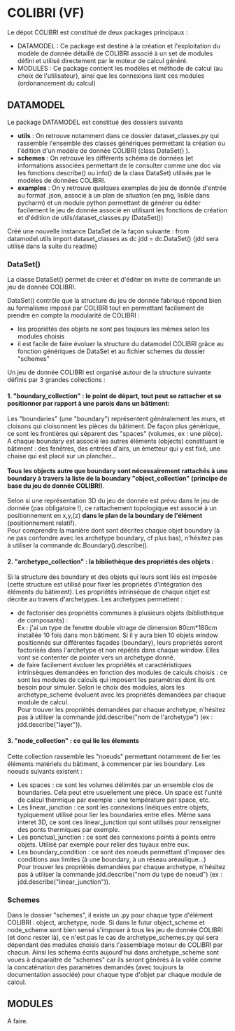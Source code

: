 # COLIBRI (VF)
 
Le dépot COLIBRI est constitué de deux packages principaux :
- DATAMODEL : Ce package est destiné à la création et l'exploitation du modèle de donnée détaillé de COLIBRI associé à un set de modules défini et utilisé directement par le moteur de calcul généré.
- MODULES : Ce package contient les modèles et méthode de calcul (au choix de l'utilisateur), ainsi que les connexions liant ces modules (ordonancement du calcul)

## DATAMODEL
Le package DATAMODEL est constitué des dossiers suivants
- **utils** : On retrouve notamment dans ce dossier dataset_classes.py qui rassemble l'ensemble des classes génériques permettant la création ou l'édition d'un modèle de donnée COLIBRI (class DataSet() ).
- **schemes** : On retrouve les différents schéma de données (et informations associées permettant de le consulter comme une doc via les fonctions describe() ou info() de la class DataSet) utilisés par le modèles de données COLIBRI.
- **examples** : On y retrouve quelques exemples de jeu de donnée d'entrée au format .json, associé à un plan de situation (en png, lisible dans pycharm) et un module python permettant de générer ou éditer facilement le jeu de donnée associé en utilisant les fonctions de création et d'édition de utils/dataset_classes.py (DataSet()) 

Créé une nouvelle instance DataSet de la façon suivante :
from datamodel.utils import dataset_classes as dc
jdd = dc.DataSet() (jdd sera utilisé dans la suite du readme)

### DataSet()

La classe DataSet() permet de créer et d'éditer en invite de commande un jeu de donnée COLIBRI.

DataSet() contrôle que la structure du jeu de donnée fabriqué répond bien au formalisme imposé par COLIBRI tout en permettant facilement de prendre en compte la modularité de COLIBRI :
- les propriétés des objets ne sont pas toujours les mêmes selon les modules choisis
- il est facile de faire évoluer la structure du datamodel COLIBRI grâce au fonction génériques de DataSet et au fichier schemes du dossier "schemes"

Un jeu de donnée COLIBRI est organisé autour de la structure suivante définis par 3 grandes collections :
#### 1. "boundary_collection" : le point de départ, tout peut se rattacher et se positionner par rapport à une parois dans un bâtiment:
Les "boundaries" (une "boundary") représentent généralement les murs, et cloisons qui cloisonnent les pièces du bâtiment.
De façon plus générique, ce sont les frontières qui séparent des "spaces" (volumes, ex : une pièce). <br>
A chaque boundary est associé les autres éléments (objects) constituant le bâtiment : des fenêtres, des entrées d'airs, un émetteur qui y est fixé, une chaise qui est placé sur un plancher... <br><br>
**Tous les objects autre que boundary sont nécessairement rattachés à une boundary à travers la liste de la boundary "object_collection" (principe de base du jeu de donnée COLIBRI)**.<br><br>
Selon si une représentation 3D du jeu de donnée est prévu dans le jeu de donnée (pas obligatoire !), ce rattachement topologique est associé à un positionnement en x,y,(z) **dans le plan de la boundary de l'élément** (positionnement relatif).
<br>Pour comprendre la manière dont sont décrites chaque objet boundary (à ne pas confondre avec les archetype boundary, cf plus bas), n'hésitez pas à utiliser la commande dc.Boundary().describe().

#### 2. "archetype_collection" : la bibliothèque des propriétés des objets :
Si la structure des boundary et des objets qui leurs sont liés est imposée (cette structure est utilisé pour fixer les propriétés d'intégration des éléments du bâtiment).
Les propriétés intrinsèque de chaque objet est décrite au travers d'archetypes.
Les archetypes permettent :
- de factoriser des propriétés communes à plusieurs objets (bibliothèque de composants) :
<br>Ex : j'ai un type de fenetre double vitrage de dimension 80cm*180cm installée 10 fois dans mon bâtiment. Si il y aura bien 10 objets window positionnés sur différentes façades (boundary), leurs propriétés seront factorisés dans l'archetype et non répétés dans chaque window. Elles vont se contenter de pointer vers un archetype donné. 
- de faire facilement évoluer les propriétés et caractéristiques intrinsèques demandées en fonction des modules de calculs choisis : ce sont les modules de calculs qui imposent les paramètres dont ils ont besoin pour simuler. Selon le choix des modules, alors les archetype_scheme évoluent avec les propriétés demandées par chaque module de calcul.
<br>Pour trouver les propriétés demandées par chaque archetype, n'hésitez pas à utiliser la commande jdd.describe("nom de l'archetype") (ex : jdd.describe("layer")).

#### 3. "node_collection" : ce qui lie les élements
Cette collection rassemble les "noeuds" permettant notamment de lier les éléments matériels du bâtiment, à commencer par les boundary. Les noeuds suivants existent :
- Les spaces : ce sont les volumes délimités par un ensemble clos de boundaries. Cela peut etre usuellement une pièce. Un space est l'unité de calcul thermique par exemple : une température par space, etc.
- Les linear_junction : ce sont les connexions linéiques entre objets, typiquement utilisé pour lier les boundaries entre elles. Même sans interet 3D, ce sont ces linear_junction qui sont utilisés pour renseigner des ponts thermiques par exemple.
- Les ponctual_junction : ce sont des connexions points à points entre objets. Utilisé par exemple pour relier des tuyaux entre eux.
- Les boundary_condition : ce sont des noeuds permettant d'imposer des conditions aux limites (à une boundary, à un réseau aréaulique...)
<br>Pour trouver les propriétés demandées par chaque archetype, n'hésitez pas à utiliser la commande jdd.describe("nom du type de noeud") (ex : jdd.describe("linear_junction")).

### Schemes

Dans le dossier "schemes", il existe un .py pour chaque type d'élément COLIBRI : object, archetype, node.
Si dans le futur object_scheme et node_scheme sont bien sensé s'imposer à tous les jeu de donnée COLIBRI (et donc rester là), ce n'est pas le cas de archetype_schemes.py qui sera dépendant des modules choisis dans l'assemblage moteur de COLIBRI par chacun.
Ainsi les schema écrits aujourd'hui dans archetype_scheme sont voués à disparaitre de "schemes" car ils seront générés à la volée comme la concaténation des paramètres demandés (avec toujours la documentation associée) pour chaque type d'objet par chaque module de calcul.

## MODULES
A faire.